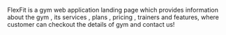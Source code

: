 FlexFit is a gym web application landing page which provides information about the gym , its services , plans , pricing , trainers and features, where customer can checkout the details of gym and contact us! 
